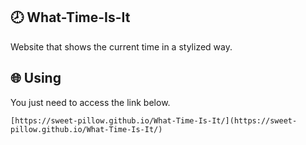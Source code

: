 ## 🕗 What-Time-Is-It

Website that shows the current time in a stylized way.

## 🌐 Using

You just need to access the link below.
```
[https://sweet-pillow.github.io/What-Time-Is-It/](https://sweet-pillow.github.io/What-Time-Is-It/)
```

